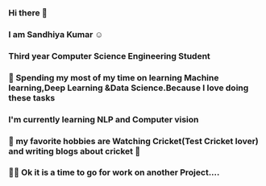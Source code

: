 ### Hi there 👋
### I am Sandhiya Kumar  :relaxed:
### Third year Computer Science Engineering Student
### 🌱 Spending my most of my time on learning Machine learning,Deep Learning &Data Science.Because I love doing these tasks
### I'm currently learning NLP and Computer vision
### :cricket_game: my favorite hobbies are Watching Cricket(Test Cricket lover) and writing blogs about cricket 	:cricket_game:
### 
### :running_woman: Ok it is a time to go for work on another Project....
<!--
**SandhiyaKumar-18/SandhiyaKumar-18** is a ✨ _special_ ✨ repository because its `README.md` (this file) appears on your GitHub profile.
 [![Sandhiya's GitHub stats](https://github-readme-stats.vercel.app/api?username=anuraghazra)](https://github.com/SandhiyaKumar-18/github-readme-stats)
![Sandhiya's GitHub stats](https://github-readme-stats.vercel.app/api?username=SandhiyaKumar-18&show_icons=true&theme=radical)
[![Sandhiya's GitHub stats](https://github-readme-stats.vercel.app/api?username=SandhiyaKumar-18)](https://github.com/SandhiyaKumar-18/github-readme-stats)
Here are some ideas to get you started:

- 🔭 I’m currently working on ...
- 🌱 I’m currently learning ...
- 👯 I’m looking to collaborate on ...
- 🤔 I’m looking for help with ...
- 💬 Ask me about ...
- 📫 How to reach me: ...
- 😄 Pronouns: ...
- ⚡ Fun fact: ...
-->
